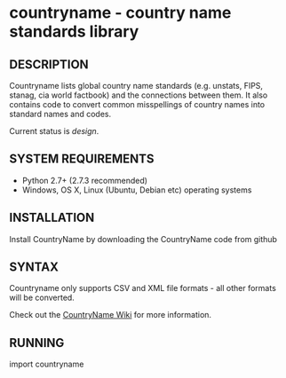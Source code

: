 countryname - country name standards library
============================================================

## DESCRIPTION

Countryname lists global country name standards (e.g. unstats, FIPS, stanag, cia world factbook) and the connections between them. It also contains code to convert common misspellings of country names into standard names and codes. 

Current status is *design*.

## SYSTEM REQUIREMENTS

- Python 2.7+ (2.7.3 recommended)
- Windows, OS X, Linux (Ubuntu, Debian etc) operating systems

## INSTALLATION

Install CountryName by downloading the CountryName code from github

## SYNTAX

Countryname only supports CSV and XML file formats - all other formats will be converted.

Check out the [CountryName Wiki](https://github.com/bodacea/countryname/wiki) for more information.

## RUNNING

import countryname

